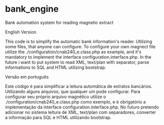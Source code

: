 # bank_engine
Bank automation system for reading magnetic extract

English Version

This code is to simplify the automatic bank information's reader. Utilizing some files, that anyone can configure. To configure your own 
magnect file utilize the ./configuration/cnab240_e.class.php as example, and it's mandatory to implement the interface 
configuration.interface.php.
In the future i want to put system to read XML, text/plan with separator, parse informations to SQL and HTML utilizing bootstrap.

Versão em português

Este código é para simplificar a leitura automática de extratos bancários. Utilizando alguns arquivos, que qualquer um pode configurar. Para
configurar seu próprio arquivo magnético utilize o ./configuration/cnab240_e.class.php como exemplo, e é obrigatório a implementação da
interface configuration.interface.php.
No futuro pretendo adicionar no sistema leitura de XML, text/plan com separadores, converter a informação para SQL e HTML utilizando bootstrap.
